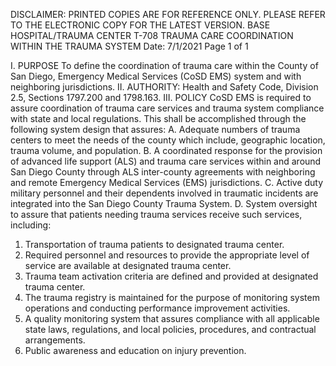 DISCLAIMER: PRINTED COPIES ARE FOR REFERENCE ONLY. PLEASE REFER TO THE ELECTRONIC COPY FOR THE LATEST VERSION.
BASE HOSPITAL/TRAUMA CENTER T-708
TRAUMA CARE COORDINATION WITHIN THE
TRAUMA SYSTEM
Date: 7/1/2021 Page 1 of 1

I. PURPOSE
To define the coordination of trauma care within the County of San Diego, Emergency Medical
Services (CoSD EMS) system and with neighboring jurisdictions.
II. AUTHORITY: Health and Safety Code, Division 2.5, Sections 1797.200 and 1798.163.
III. POLICY
CoSD EMS is required to assure coordination of trauma care services and trauma system
compliance with state and local regulations. This shall be accomplished through the following
system design that assures:
A. Adequate numbers of trauma centers to meet the needs of the county which include, geographic
location, trauma volume, and population.
B. A coordinated response for the provision of advanced life support (ALS) and trauma care
services within and around San Diego County through ALS inter-county agreements with
neighboring and remote Emergency Medical Services (EMS) jurisdictions.
C. Active duty military personnel and their dependents involved in traumatic incidents are
integrated into the San Diego County Trauma System.
D. System oversight to assure that patients needing trauma services receive such services,
including:
1. Transportation of trauma patients to designated trauma center.
2. Required personnel and resources to provide the appropriate level of service are available
at designated trauma center.
3. Trauma team activation criteria are defined and provided at designated trauma center.
4. The trauma registry is maintained for the purpose of monitoring system operations and
conducting performance improvement activities.
5. A quality monitoring system that assures compliance with all applicable state laws,
regulations, and local policies, procedures, and contractual arrangements.
6. Public awareness and education on injury prevention.

